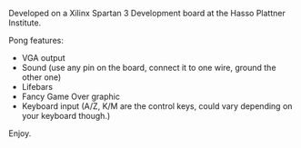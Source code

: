 Developed on a Xilinx Spartan 3 Development board at the Hasso Plattner Institute.

Pong features:
 * VGA output
 * Sound (use any pin on the board, connect it to one wire, ground the other one)
 * Lifebars
 * Fancy Game Over graphic
 * Keyboard input (A/Z, K/M are the control keys, could vary depending on your keyboard though.)

Enjoy. 
